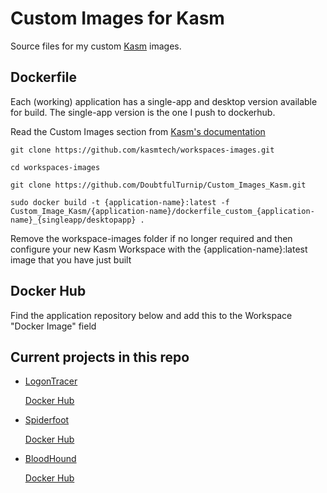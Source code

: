 # Custom Images for Kasm

Source files for my custom [Kasm](https://www.kasmweb.com/) images.


## Dockerfile

Each (working) application has a single-app and desktop version available for build. The single-app version is the one I push to dockerhub.

Read the Custom Images section from [Kasm's documentation](https://www.kasmweb.com/docs/latest/how_to/building_images.html)


``
git clone https://github.com/kasmtech/workspaces-images.git
``

``
cd workspaces-images
``

``
git clone https://github.com/DoubtfulTurnip/Custom_Images_Kasm.git
``

``
sudo docker build -t {application-name}:latest -f Custom_Image_Kasm/{application-name}/dockerfile_custom_{application-name}_{singleapp/desktopapp} .
``

Remove the workspace-images folder if no longer required and then configure your new Kasm Workspace with the {application-name}:latest image that you have just built


## Docker Hub

Find the application repository below and add this to the Workspace "Docker Image" field


## Current projects in this repo

* [LogonTracer](https://github.com/JPCERTCC/LogonTracer)
  
  [Docker Hub](https://hub.docker.com/r/bukshee/logontracer-kasm)
  
* [Spiderfoot](https://github.com/smicallef/spiderfoot)

  [Docker Hub](https://hub.docker.com/r/bukshee/spiderfoot-kasm)
  
* [BloodHound](https://github.com/BloodHoundAD/BloodHound)

  [Docker Hub](https://hub.docker.com/r/bukshee/bloodhound-kasm)

